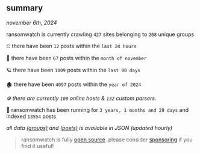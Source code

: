 
## summary
_november 6th, 2024_

ransomwatch is currently crawling `427` sites belonging to `208` unique groups

⏲ there have been `12` posts within the `last 24 hours`

🦈 there have been `67` posts within the `month of november`

🪐 there have been `1009` posts within the `last 90 days`

🏚 there have been `4097` posts within the `year of 2024`

_⚙️ there are currently `100` online hosts & `132` custom parsers._

🦕 ransomwatch has been running for `3 years, 1 months and 29 days` and indexed `13554` posts

_all data  [(groups)](http://ransomwhat.telemetry.ltd/groups) and [(posts)](http://ransomwhat.telemetry.ltd/posts) is available in JSON (updated hourly)_

> ransomwatch is fully [open source](https://github.com/joshhighet/ransomwatch#ransomwatch--). please consider [sponsoring](https://github.com/sponsors/joshhighet) if you find it useful!
